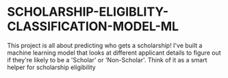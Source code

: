 # SCHOLARSHIP-ELIGIBLITY-CLASSIFICATION-MODEL-ML
This project is all about predicting who gets a scholarship! I've built a machine learning model that looks at different applicant details to figure out if they're likely to be a 'Scholar' or 'Non-Scholar'. Think of it as a smart helper for scholarship eligibility
